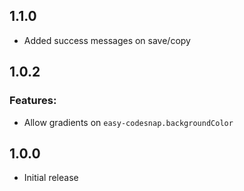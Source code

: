 ## 1.1.0

* Added success messages on save/copy

## 1.0.2

### Features:

* Allow gradients on `easy-codesnap.backgroundColor`

## 1.0.0

- Initial release